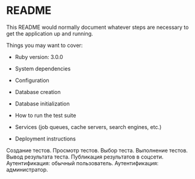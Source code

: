 # README

This README would normally document whatever steps are necessary to get the
application up and running.

Things you may want to cover:

* Ruby version: 3.0.0

* System dependencies

* Configuration

* Database creation

* Database initialization

* How to run the test suite

* Services (job queues, cache servers, search engines, etc.)

* Deployment instructions

Создание тестов.
Просмотр тестов.
Выбор теста.
Выполнение тестов.
Вывод результата теста.
Публикация результатов в соцсети.
Аутентификация: обычный пользователь.
Аутентификация: администратор.
